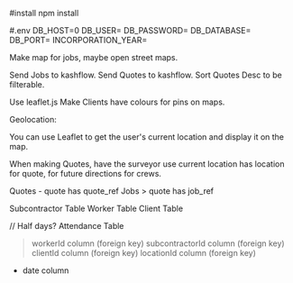 #install
npm install

#.env
DB_HOST=0
DB_USER=
DB_PASSWORD=
DB_DATABASE=
DB_PORT=
INCORPORATION_YEAR=


Make map for jobs, maybe open street maps.

Send Jobs to kashflow.
Send Quotes to kashflow.
Sort Quotes Desc to be filterable.

Use leaflet.js
Make Clients have colours for pins on maps.

Geolocation:

You can use Leaflet to get the user's current location and display it on the map.

When making Quotes, have the surveyor use current location has location for quote, for future directions for crews.

Quotes - quote has quote_ref
Jobs > quote has job_ref

Subcontractor Table
Worker Table
Client Table

// Half days?
Attendance Table
> workerId column (foreign key)
> subcontractorId column (foreign key)
> clientId column (foreign key)
> locationId column (foreign key)
- date column
